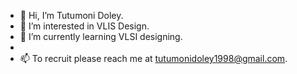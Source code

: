 - 👋 Hi, I’m Tutumoni Doley.
- 👀 I’m interested in VLIS Design.
- 🌱 I’m currently learning VLSI designing. 
-  
- 📫 To recruit please reach me at tutumonidoley1998@gmail.com.
<!---
DTutu98/DTutu98 is a ✨ special ✨ repository because its `README.md` (this file) appears on your GitHub profile.
You can click the Preview link to take a look at your changes.
--->
